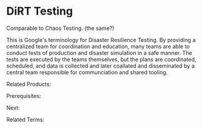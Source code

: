 # DiRT Testing

Comparable to Chaos Testing. (the same?)

This is Google's terminology for Disaster Resilience Testing.  By providing a centralized team for coordination and education, many teams are able to conduct tests of production and disaster simulation in a safe manner.  The tests are executed by the teams themselves, but the plans are coordinated, scheduled, and data is collected and later coallated and disseminated by a central team responsible for communciation and shared tooling.

Related Products:

Prerequisites:

Next:

Related Terms:
